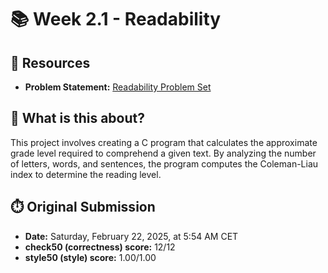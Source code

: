# 📚 Week 2.1 - Readability

## 🔗 Resources
- **Problem Statement:** [Readability Problem Set](https://cs50.harvard.edu/x/2025/psets/2/readability/)

## 🧠 What is this about?
This project involves creating a C program that calculates the approximate grade level required to comprehend a given text. By analyzing the number of letters, words, and sentences, the program computes the Coleman-Liau index to determine the reading level.

## ⏱️ Original Submission
- **Date:** Saturday, February 22, 2025, at 5:54 AM CET
- **check50 (correctness) score:** 12/12
- **style50 (style) score:** 1.00/1.00
